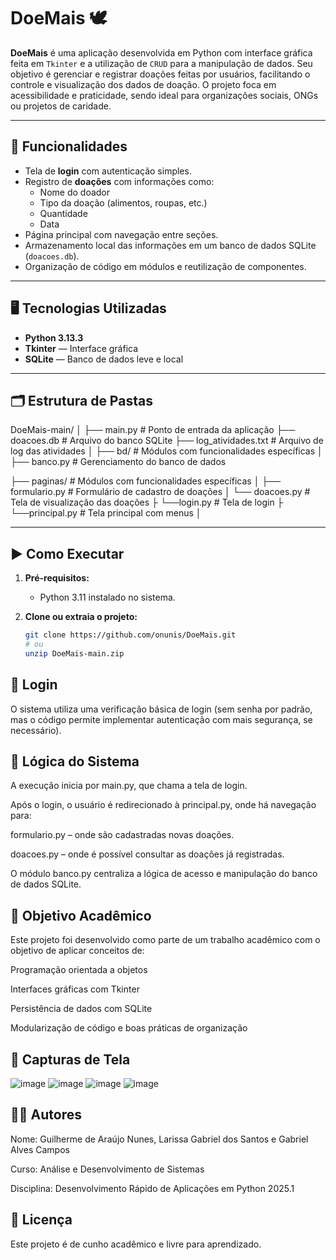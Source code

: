 # DoeMais 🕊️

**DoeMais** é uma aplicação desenvolvida em Python com interface gráfica feita em `Tkinter` e a utilização de `CRUD` para a manipulação de dados. Seu objetivo é gerenciar e registrar doações feitas por usuários, facilitando o controle e visualização dos dados de doação. O projeto foca em acessibilidade e praticidade, sendo ideal para organizações sociais, ONGs ou projetos de caridade.

---

## 📌 Funcionalidades

- Tela de **login** com autenticação simples.
- Registro de **doações** com informações como:
  - Nome do doador
  - Tipo da doação (alimentos, roupas, etc.)
  - Quantidade
  - Data
- Página principal com navegação entre seções.
- Armazenamento local das informações em um banco de dados SQLite (`doacoes.db`).
- Organização de código em módulos e reutilização de componentes.

---

## 🖥️ Tecnologias Utilizadas

- **Python 3.13.3**
- **Tkinter** — Interface gráfica
- **SQLite** — Banco de dados leve e local

---

## 🗂️ Estrutura de Pastas

DoeMais-main/
│
├── main.py                 # Ponto de entrada da aplicação
├── doacoes.db              # Arquivo do banco SQLite
├── log_atividades.txt      # Arquivo de log das atividades
│
├── bd/                    # Módulos com funcionalidades específicas
│   ├──  banco.py                # Gerenciamento do banco de dados

├── paginas/                    # Módulos com funcionalidades específicas
│   ├── formulario.py           # Formulário de cadastro de doações
│   └── doacoes.py              # Tela de visualização das doações
├   └──login.py                 # Tela de login
├   └──principal.py             # Tela principal com menus
│




---

## ▶️ Como Executar

1. **Pré-requisitos:**
   - Python 3.11 instalado no sistema.

2. **Clone ou extraia o projeto:**
   ```bash
   git clone https://github.com/onunis/DoeMais.git
   # ou
   unzip DoeMais-main.zip


## 🔐 Login
O sistema utiliza uma verificação básica de login (sem senha por padrão, mas o código permite implementar autenticação com mais segurança, se necessário).

## 🧠 Lógica do Sistema
A execução inicia por main.py, que chama a tela de login.

Após o login, o usuário é redirecionado à principal.py, onde há navegação para:

formulario.py – onde são cadastradas novas doações.

doacoes.py – onde é possível consultar as doações já registradas.

O módulo banco.py centraliza a lógica de acesso e manipulação do banco de dados SQLite.

## 🎯 Objetivo Acadêmico
Este projeto foi desenvolvido como parte de um trabalho acadêmico com o objetivo de aplicar conceitos de:

Programação orientada a objetos

Interfaces gráficas com Tkinter

Persistência de dados com SQLite

Modularização de código e boas práticas de organização

## 📸 Capturas de Tela
![image](https://github.com/user-attachments/assets/596a5f4a-264a-4cf2-afca-6336f30730af)
![image](https://github.com/user-attachments/assets/29585fc0-b629-4c72-8eb4-a831d486712e)
![image](https://github.com/user-attachments/assets/8fabd95e-1afe-45ee-9c28-14569ef2f9fb)
![image](https://github.com/user-attachments/assets/9802daea-cb90-4a9a-826a-ae6f45ec08c5)



## 👨‍💻 Autores
Nome: Guilherme de Araújo Nunes, Larissa Gabriel dos Santos e Gabriel Alves Campos

Curso: Análise e Desenvolvimento de Sistemas

Disciplina: Desenvolvimento Rápido de Aplicações em Python 2025.1

## 📄 Licença
Este projeto é de cunho acadêmico e livre para aprendizado.
